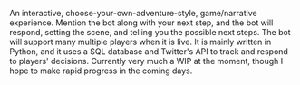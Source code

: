 An interactive, choose-your-own-adventure-style, game/narrative experience.
Mention the bot along with your next step, and the bot will respond, setting the scene, and telling you the possible next steps.
The bot will support many multiple players when it is live.
It is mainly written in Python, and it uses a SQL database and Twitter's API to track and respond to players' decisions.
Currently very much a WIP at the moment, though I hope to make rapid progress in the coming days.
